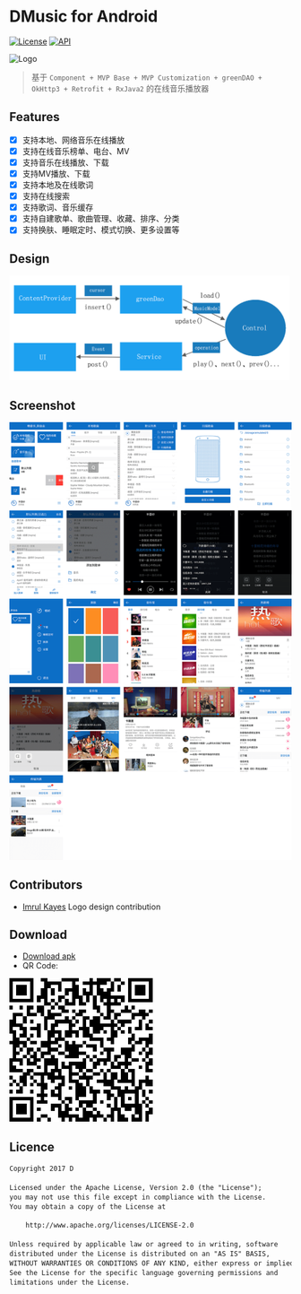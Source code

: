 # DMusic for Android

[![License](https://img.shields.io/badge/license-Apache%202-green.svg)](https://www.apache.org/licenses/LICENSE-2.0)
[![API](https://img.shields.io/badge/API-11%2B-green.svg?style=flat)](https://android-arsenal.com/api?level=11)

![Logo](https://github.com/Dsiner/DMusic/blob/master/app/src/main/res/mipmap-xhdpi/ic_launcher.png)

> 基于 `Component + MVP Base + MVP Customization + greenDAO + OkHttp3 + Retrofit + RxJava2` 的在线音乐播放器

## Features
- [x] 支持本地、网络音乐在线播放
- [x] 支持在线音乐榜单、电台、MV
- [x] 支持音乐在线播放、下载
- [x] 支持MV播放、下载
- [x] 支持本地及在线歌词
- [x] 支持在线搜索
- [x] 支持歌词、音乐缓存
- [x] 支持自建歌单、歌曲管理、收藏、排序、分类
- [x] 支持换肤、睡眠定时、模式切换、更多设置等

## Design
<img src="https://github.com/Dsiner/Resouce/blob/master/app/DMusic/dmusic-design.png" width="500" height="187"/>

## Screenshot
![Artboard](https://github.com/Dsiner/Resouce/blob/master/app/DMusic/dmusic.png)

## Contributors
- [Imrul Kayes](https://github.com/saifulfrank) Logo design contribution

## Download
- [Download apk](https://github.com/Dsiner/Resouce/raw/master/app/DMusic/release/com.d.music_release.apk)
- QR Code:

![QR Code](https://github.com/Dsiner/Resouce/blob/master/app/DMusic/release/dmusic_download_qr.png)

## Licence

```txt
Copyright 2017 D

Licensed under the Apache License, Version 2.0 (the "License");
you may not use this file except in compliance with the License.
You may obtain a copy of the License at

    http://www.apache.org/licenses/LICENSE-2.0

Unless required by applicable law or agreed to in writing, software
distributed under the License is distributed on an "AS IS" BASIS,
WITHOUT WARRANTIES OR CONDITIONS OF ANY KIND, either express or implied.
See the License for the specific language governing permissions and
limitations under the License.
```
